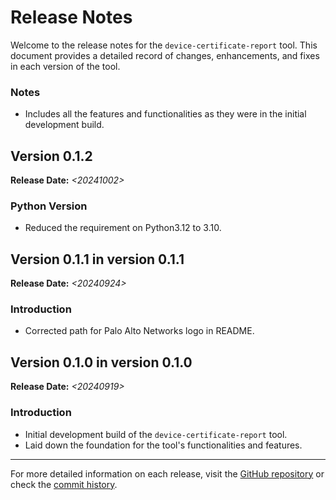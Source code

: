 # Release Notes

Welcome to the release notes for the `device-certificate-report` tool. This document provides a detailed record of changes, enhancements, and fixes in each version of the tool.

### Notes

- Includes all the features and functionalities as they were in the initial development build.

## Version 0.1.2

**Release Date:** *<20241002>*

### Python Version

- Reduced the requirement on Python3.12 to 3.10.

## Version 0.1.1 in version 0.1.1

**Release Date:** *<20240924>*

### Introduction

- Corrected path for Palo Alto Networks logo in README.

## Version 0.1.0 in version 0.1.0

**Release Date:** *<20240919>*

### Introduction

- Initial development build of the `device-certificate-report` tool.
- Laid down the foundation for the tool's functionalities and features.

---

For more detailed information on each release, visit the [GitHub repository](https://github.com/cdot65/device-certificate-report/releases) or check the [commit history](https://github.com/cdot65/device-certificate-report/commits/main).